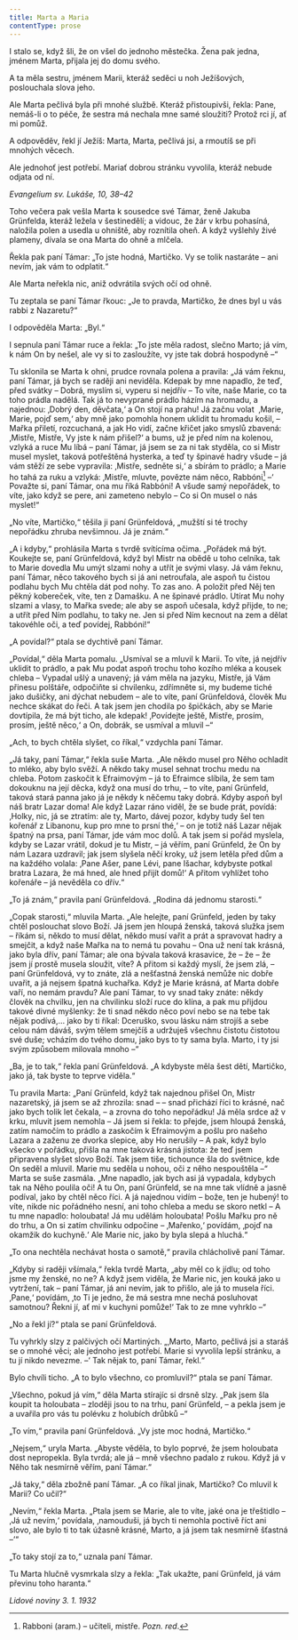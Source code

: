 ```yaml
---
title: Marta a Maria
contentType: prose
---
```


<section>

I stalo se, když šli, že on všel do jednoho městečka. Žena pak jedna, jménem Marta, přijala jej do domu svého.

A ta měla sestru, jménem Marii, kteráž seděci u noh Ježíšových, poslouchala slova jeho.

Ale Marta pečlivá byla při mnohé službě. Kteráž přistoupivši, řekla: Pane, nemáš-li o to péče, že sestra má nechala mne samé sloužiti? Protož rci jí, ať mi pomůž.

A odpověděv, řekl jí Ježíš: Marta, Marta, pečlivá jsi, a rmoutíš se při mnohých věcech.

Ale jednohoť jest potřebí. Mariať dobrou stránku vyvolila, kteráž nebude odjata od ní.

_Evangelium sv. Lukáše, 10, 38–42_

Toho večera pak vešla Marta k sousedce své Támar, ženě Jakuba Grünfelda, kteráž ležela v šestinedělí; a vidouc, že žár v krbu pohasíná, naložila polen a usedla u ohniště, aby roznítila oheň. A když vyšlehly živé plameny, dívala se ona Marta do ohně a mlčela.

Řekla pak paní Támar: „To jste hodná, Martičko. Vy se tolik nastaráte – ani nevím, jak vám to odplatit.“

Ale Marta neřekla nic, aniž odvrátila svých očí od ohně.

Tu zeptala se paní Támar řkouc: „Je to pravda, Martičko, že dnes byl u vás rabbi z Nazaretu?“

I odpověděla Marta: „Byl.“

I sepnula paní Támar ruce a řekla: „To jste měla radost, slečno Marto; já vím, k nám On by nešel, ale vy si to zasloužíte, vy jste tak dobrá hospodyně –“

Tu sklonila se Marta k ohni, prudce rovnala polena a pravila: „Já vám řeknu, paní Támar, já bych se raději ani neviděla. Kdepak by mne napadlo, že teď, před svátky – Dobrá, myslím si, vyperu si nejdřív – To víte, naše Marie, co ta toho prádla nadělá. Tak já to nevyprané prádlo házím na hromadu, a najednou: ‚Dobrý den, děvčata,‘ a On stojí na prahu! Já začnu volat  ‚Marie, Marie, pojď sem,‘ aby mně jako pomohla honem uklidit tu hromadu košil, – Mařka přiletí, rozcuchaná, a jak Ho vidí, začne křičet jako smyslů zbavená: ‚Mistře, Mistře, Vy jste k nám přišel?‘ a bums, už je před ním na kolenou, vzlyká a ruce Mu líbá – paní Támar, já jsem se za ni tak styděla, co si Mistr musel myslet, taková potřeštěná hysterka, a teď ty špinavé hadry všude – já vám stěží ze sebe vypravila: ‚Mistře, sedněte si,‘ a sbírám to prádlo; a Marie ho tahá za ruku a vzlyká: ‚Mistře, mluvte, povězte nám něco, Rabbóni[^11] –‘ Považte si, paní Támar, ona mu říká Rabbóni! A všude samý nepořádek, to víte, jako když se pere, ani zameteno nebylo – Co si On musel o nás myslet!“

„No víte, Martičko,“ těšila ji paní Grünfeldová, „mužští si té trochy nepořádku zhruba nevšimnou. Já je znám.“

„A i kdyby,“ prohlásila Marta s tvrdě svítícíma očima. „Pořádek má být. Koukejte se, paní Grünfeldová, když byl Mistr na obědě u toho celníka, tak to Marie dovedla Mu umýt slzami nohy a utřít je svými vlasy. Já vám řeknu, paní Támar, něco takového bych si já ani netroufala, ale aspoň tu čistou podlahu bych Mu chtěla dát pod nohy. To zas ano. A položit před Něj ten pěkný kobereček, víte, ten z Damašku. A ne špinavé prádlo. Utírat Mu nohy slzami a vlasy, to Mařka svede; ale aby se aspoň učesala, když přijde, to ne; a utřít před Ním podlahu, to taky ne. Jen si před Ním kecnout na zem a dělat takovéhle oči, a teď povídej, Rabbóni!“

„A povídal?“ ptala se dychtivě paní Támar.

„Povídal,“ děla Marta pomalu. „Usmíval se a mluvil k Marii. To víte, já nejdřív uklidit to prádlo, a pak Mu podat aspoň trochu toho kozího mléka a kousek chleba – Vypadal ušlý a unavený; já vám měla na jazyku, Mistře, já Vám přinesu polštáře, odpočiňte si chvilenku, zdřímněte si, my budeme tiché jako dušičky, ani dýchat nebudem – ale to víte, paní Grünfeldová, člověk Mu nechce skákat do řeči. A tak jsem jen chodila po špičkách, aby se Marie dovtípila, že má být ticho, ale kdepak! ‚Povídejte ještě, Mistře, prosím, prosím, ještě něco,‘ a On, dobrák, se usmíval a mluvil –“

„Ach, to bych chtěla slyšet, co říkal,“ vzdychla paní Támar.

„Já taky, paní Támar,“ řekla suše Marta. „Ale někdo musel pro Něho ochladit to mléko, aby bylo svěží. A někdo taky musel sehnat trochu medu na chleba. Potom zaskočit k Efraimovým – já to Efraimce slíbila, že sem tam dokouknu na její děcka, když ona musí do trhu, – to víte, paní Grünfeld, taková stará panna jako já je někdy k něčemu taky dobrá. Kdyby aspoň byl náš bratr Lazar doma! Ale když Lazar ráno viděl, že se bude prát, povídá: ‚Holky, nic, já se ztratím: ale ty, Marto, dávej pozor, kdyby tudy šel ten kořenář z Libanonu, kup pro mne to prsní thé,‘ – on je totiž náš Lazar nějak špatný na prsa, paní Támar, jde vám moc dolů. A tak jsem si pořád myslela, kdyby se Lazar vrátil, dokud je tu Mistr, – já věřím, paní Grünfeld, že On by nám Lazara uzdravil; jak jsem slyšela něčí kroky, už jsem letěla před dům a na každého volala: ‚Pane Ašer, pane Lévi, pane Išachar, kdybyste potkal bratra Lazara, že má hned, ale hned přijít domů!‘ A přitom vyhlížet toho kořenáře – já nevěděla co dřív.“

„To já znám,“ pravila paní Grünfeldová. „Rodina dá jednomu starosti.“

„Copak starosti,“ mluvila Marta. „Ale helejte, paní Grünfeld, jeden by taky chtěl poslouchat slovo Boží. Já jsem jen hloupá ženská, taková služka jsem – říkám si, někdo to musí dělat, někdo musí vařit a prát a spravovat hadry a smejčit, a když naše Mařka na to nemá tu povahu – Ona už není tak krásná, jako byla dřív, paní Támar; ale ona bývala taková krasavice, že – že – že jsem jí prostě musela sloužit, víte? A přitom si každý myslí, že jsem zlá, – paní Grünfeldová, vy to znáte, zlá a nešťastná ženská nemůže nic dobře uvařit, a já nejsem špatná kuchařka. Když je Marie krásná, ať Marta dobře vaří, no nemám pravdu? Ale paní Támar, to vy snad taky znáte: někdy člověk na chvilku, jen na chvilinku složí ruce do klína, a pak mu přijdou takové divné myšlenky: že ti snad někdo něco poví nebo se na tebe tak nějak podívá,… jako by ti říkal: Dceruško, svou lásku nám strojíš a sebe celou nám dáváš, svým tělem smejčíš a udržuješ všechnu čistotu čistotou své duše; vcházím do tvého domu, jako bys to ty sama byla. Marto, i ty jsi svým způsobem milovala mnoho –“

„Ba, je to tak,“ řekla paní Grünfeldová. „A kdybyste měla šest dětí, Martičko, jako já, tak byste to teprve viděla.“

Tu pravila Marta: „Paní Grünfeld, když tak najednou přišel On, Mistr nazaretský, já jsem se až zhrozila: snad – – snad přichází říci to krásné, nač jako bych tolik let čekala, – a zrovna do toho nepořádku! Já měla srdce až v krku, mluvit jsem nemohla – Já jsem si řekla: to přejde, jsem hloupá ženská, zatím namočím to prádlo a zaskočím k Efraimovým a pošlu pro našeho Lazara a zaženu ze dvorka slepice, aby Ho nerušily – A pak, když bylo všecko v pořádku, přišla na mne taková krásná jistota: že teď jsem připravena slyšet slovo Boží. Tak jsem tiše, tichounce šla do světnice, kde On seděl a mluvil. Marie mu seděla u nohou, oči z něho nespouštěla –“ Marta se suše zasmála. „Mne napadlo, jak bych asi já vypadala, kdybych tak na Něho poulila oči! A tu On, paní Grünfeld, se na mne tak vlídně a jasně podíval, jako by chtěl něco říci. A já najednou vidím – bože, ten je hubený! to víte, nikde nic pořádného nesní, ani toho chleba a medu se skoro netkl – A tu mne napadlo: holoubata! Já mu udělám holoubata! Pošlu Mařku pro ně do trhu, a On si zatím chvilinku odpočine – ‚Mařenko,‘ povídám, ‚pojď na okamžik do kuchyně.‘ Ale Marie nic, jako by byla slepá a hluchá.“

„To ona nechtěla nechávat hosta o samotě,“ pravila chlácholivě paní Támar.

„Kdyby si raději všímala,“ řekla tvrdě Marta, „aby měl co k jídlu; od toho jsme my ženské, no ne? A když jsem viděla, že Marie nic, jen kouká jako u vytržení, tak – paní Támar, já ani nevím, jak to přišlo, ale já to musela říci. ‚Pane,‘ povídám, ‚to Ti je jedno, že má sestra mne nechá posluhovat samotnou? Řekni jí, ať mi v kuchyni pomůže!‘ Tak to ze mne vyhrklo –“

„No a řekl jí?“ ptala se paní Grünfeldová.

Tu vyhrkly slzy z palčivých očí Martiných. „‚Marto, Marto, pečlivá jsi a staráš se o mnohé věci; ale jednoho jest potřebí. Marie si vyvolila lepší stránku, a tu jí nikdo nevezme. –‘ Tak nějak to, paní Támar, řekl.“

Bylo chvíli ticho. „A to bylo všechno, co promluvil?“ ptala se paní Támar.

„Všechno, pokud já vím,“ děla Marta stírajíc si drsně slzy. „Pak jsem šla koupit ta holoubata – zloději jsou to na trhu, paní Grünfeld, – a pekla jsem je a uvařila pro vás tu polévku z holubích drůbků –“

„To vím,“ pravila paní Grünfeldová. „Vy jste moc hodná, Martičko.“

„Nejsem,“ uryla Marta. „Abyste věděla, to bylo poprvé, že jsem holoubata dost nepropekla. Byla tvrdá; ale já – mně všechno padalo z rukou. Když já v Něho tak nesmírně věřím, paní Támar.“

„Já taky,“ děla zbožně paní Támar. „A co říkal jinak, Martičko? Co mluvil k Marii? Co učil?“

„Nevím,“ řekla Marta. „Ptala jsem se Marie, ale to víte, jaké ona je třeštidlo – ‚Já už nevím,‘ povídala, ‚namouduši, já bych ti nemohla poctivě říct ani slovo, ale bylo ti to tak úžasně krásné, Marto, a já jsem tak nesmírně šťastná –‘“

„To taky stojí za to,“ uznala paní Támar.

Tu Marta hlučně vysmrkala slzy a řekla: „Tak ukažte, paní Grünfeld, já vám převinu toho haranta.“

_Lidové noviny 3. 1. 1932_

</section>

[^1]: Votant (lat.) – přísedící u soudu. _Pozn. red_.

[^2]: Chlamyda (řec.) – plášť ve starém Řecku nošený přes levé rameno a sepnutý kovovou sponou. _Pozn. red_.

[^3]: Agora (řec.) – shromaždiště lidu. _Pozn. red_.

[^4]: Jednoroční beránci z jarního vrhu. _Pozn. red_.

[^5]: Megara – jedno z nejmocnějších starořeckých měst. _Pozn. red_.

[^6]: Boiótia – oblast středního Řecka. _Pozn. red_.

[^7]: Andres Boiótikoi – mužové boiótští. _Pozn. red_.

[^8]: Búlé (řec.) – poradní sbor se správní a soudní pravomocí. _Pozn. red_.

[^9]: Senonové – galský kmen, žijící mezi Loirou a Seinou. _Pozn. red_.

[^10]: Nunvář – zvěrokleštič. _Pozn. red_.

[^11]: Rabboni (aram.) – učiteli, mistře. _Pozn. red_.

[^12]: Synedrium/synedrion (řec.) – nejvyšší orgán moci v Judeji. _Pozn. red_.

[^13]: Hakeldama (aram.) – pohřebiště u Jeruzaléma pro cizozemce. _Pozn. red_.

[^14]: Virtus (lat.) – mužná cnost, ušlechtilost, síla, statečnost. _Pozn. red_.

[^15]: Augur (lat.) – ptakopravec, věštec předpovídající z letu ptáků. _Pozn. red_.

[^16]: O maličkosti se soudce nezajímá (velký duch nedbá malicherností). _Pozn. red_.

[^17]: Arián – člověk popírající Kristovo božství (přinesl ji Arius, alexandrijský, křesťanský kazatel). _Pozn. red_.

[^18]: Podestà vicegerente (ital.) – zástupce podesty (městského správního a soudního úředníka). _Pozn. red_.

[^19]: Karbunkul – tmavočervený drahokam (rubín, granát…). _Pozn. red_.

[^20]: Leporello – sluha, postava z Mozartovy opery Don Giovanni. _Pozn. red_.

[^21]: Exces in venere (lat.) – nestřídmost, výstřednost v pohlavním životě. _Pozn. red_.

[^22]: Albergo (ital.) – hostinec. _Pozn. red_.

[^23]: Nejdůstojnější blahorodí. _Pozn. red_.

[^24]: Vysoce vážený duchovní. _Pozn. red_.

[^25]: Scaligerové – šlechtický rod vládnoucí ve středověku. _Pozn. red_.

[^26]: Crapulone (ital.) – světák, zhýralec, opilec… _Pozn. red_.

[^27]: Vražedné přepadení. _Pozn. red_.

[^28]: Padouch. _Pozn. red_.

[^29]: Chlapec. _Pozn. red_.

[^30]: Zecchino – zlaťák, bývalá benátská zlatá mince. _Pozn. red_.

[^31]: Dělat honéry (z franc. honeur) – projevovat úctu, čest. _Pozn. red._

[^32]: Ať slouží. _Pozn. red._

[^33]: Kletba, nadávka (dosl. prase, vepř). _Pozn. red._

[^34]: Zatracený chlapík, darebák, lump. _Pozn. red._

[^35]: Hrome! _Pozn. red._

[^36]: Jak jste veliký! _Pozn. red._
